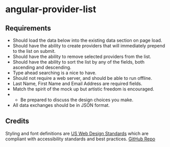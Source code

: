 # angular-provider-list

## Requirements

- Should load the data below into the existing data section on page load.
- Should have the ability to create providers that will immediately prepend to the list on submit.
- Should have the ability to remove selected providers from the list.
- Should have the ability to sort the list by any of the fields, both ascending and descending.
- Type ahead searching is a nice to have.
- Should not require a web server, and should be able to run offline.
- Last Name, First Name and Email Address are required fields.
- Match the spirit of the mock up but artistic freedom is encouraged.
- - Be prepared to discuss the design choices you make.
- All data exchanges should be in JSON format.

## Credits
Styling and font definitions are [US Web Design Standards](https://standards.usa.gov/) which are compliant with accessibility standards and best practices. [GitHub Repo](https://github.com/18F/web-design-standards)
